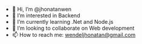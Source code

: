- 👋 Hi, I’m @jhonatanwen
- 👀 I’m interested in Backend
- 🌱 I’m currently learning .Net and Node.js
- 💞️ I’m looking to collaborate on Web development
- 📫 How to reach me: wendeljhonatan@gmail.com

<!---
jhonatanwen/jhonatanwen is a ✨ special ✨ repository because its `README.md` (this file) appears on your GitHub profile.
You can click the Preview link to take a look at your changes.
--->
